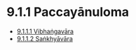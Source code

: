 

# 9.1.1 Paccayānuloma

* [9.1.1.1 Vibhaṅgavāra](9.1.1/9.1.1.1.md)
* [9.1.1.2 Saṅkhyāvāra](9.1.1/9.1.1.2.md)



